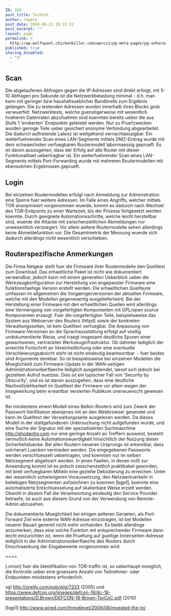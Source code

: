 ```yaml
---
ID: 326
post_title: Technik
author: rogera
post_date: 2010-09-21 18:15:12
post_excerpt: ""
layout: page
permalink: >
  http://wp.wolfspool.chickenkiller.com/wprcs1/pg-meta-pages/pg-sohorouter/technik/
published: true
sharing_disabled:
  - "1"
---
```

<h2>Scan</h2>
Die abgelaufenen Abfragen gegen die IP-Adressen sind direkt erfolgt, mit 5-10 Abfragen pro Sekunde ist die Netzwerkbelastung minimal - d.h. man kann mit geringer bzw haushaltsueblicher Bandbreite zum Ergebnis gelangen. Die zu testenden Adressen wurden innerhalb ihres Blocks grob verwuerfelt. Netzwerktests, welche guenstigerweise mit wesentlich hoeheren Datenraten abzufuehren sind koennten bereits ueber die aus Stufe 1 'eroberten' Endpunkte geleistet werden. Nur zu Pruefzwecken wurden geringe Teile ueber gesichert anonyme Verbindung abgearbeitet. Die dadurch auftretende Latenz ist weitgehend vernachlaessigbar. Ein weiterfuehrender Scan eines LAN-Segments mittels DMZ-Eintrag wurde mit dem schwaechsten verfuegbaren Routermodell labormaessig geprueft. Es ist davon auszugehen, dass der Erfolg auf alle Router mit dieser Funktionalitaet uebertragbar ist. Ein weiterfuehrender Scan eines LAN-Segments mittels Port-Forwarding wurde mit mehreren Routermodellen mit ebensolchen Ergebnissen geprueft.
<h2><strong>Login</strong></h2>
Bei einzelnen Routermodellen erfolgt nach Anmeldung zur Administration eine Sperre fuer weitere Adressen. Im Falle eines Angriffs, welcher mittels TOR anonymisiert vorgenommen wuerde, kommt es dadurch nach Wechsel des TOR-Exitpoints zu einer Wartezeit, bis der Prozess fortgesetzt werden koennte. Durch geeignete Automationsschritte, welche leicht herstellbar sind, wuerde die Attacke mit zwischenzeitlichen Abmeldungen nur unwesentlich verzoegert. Vor allem aeltere Routermodelle sehen allerdings keine Abmeldefunktion vor. Die Gesamtmetrik der Messung wuerde sich dadurch allerdings nicht wesentlich verschieben.
<h2>Routerspezifische Anmerkungen</h2>
Die Firma Netgear stellt fuer die Firmware ihrer Routermodelle den Quelltext zum Download. Das erhaeltliche Paket ist nicht wie dokumentiert verwendbar, jedoch kann mit einem generellen Ueberblick ueber die Werkzeugkonfiguration zur Herstellung von angepasster Firmware eine funktionsfaehige Version erstellt werden. Die erhaeltlichen Quelltexte umfassen im allgemeinen die Vorgaengerversionen der aktuellen Firmware, welche mit den Modellen gegenwaertig ausgeliefertwird. Bei der Herstellung einer Firmware mit den erhaeltlichen Quellen wird allerdings eine Vermengung von vorgefertigten Komponenten mit GPL/open source Komponenten erzeugt. Fuer die vorgefertigten Teile, beispielsweise das System aus Webserver des Routers (httpd) sowie der konkreten Verwaltungsseiten, ist kein Quelltext verfuegbar. Die Anpassung von Firmware-Versionen an die Sprachausstattung erfolgt auf voellig undokumentierte Weise, und traegt insgesamt deutliche Spuren einer gewachsenen, vertrackten Werkzeuginfrastruktur. Ob dahinter lediglich der erreichte Fortschritt an Vereinheitlichung oder eine eventuelle Verschleierungsabsicht steht ist nicht eindeutig beantwortbar  - fuer beides sind Argumente denkbar. So ist beispielsweise bei einzelnen Modellen die Moeglichkeit zum Firmware-Update in der WAN-seitigen Administrationsoberflaeche lediglich ausgeblendet, laesst sich jedoch bei gezieltem Aufruf nuetzen. Dies ist ein typischer Fall von 'Security by Obscurity', und es ist davon auszugehen, dass eine deutliche Nachvollziehbarkeit im Quelltext der Firmware vor allem wegen der Imagewirkung beim erwartbar versierten Publikum unerwuenscht gewesen ist.

Bei mindestens einem Modell eines Belkin-Routers wird zum Zweck der Passwort-Verifikation ebenjenes mit an den Webbrowser gesendet und kann im Quelltext der Verwaltungsseite ausgelesen werden. Da dieses Modell in der stattgefundenen Untersuchung nicht aufgefunden wurde, und eine Suche der Signatur mit der spezialisierten Suchmaschine http://shodanhq.com nur eine geringe Anzahl an Treffern ausweist, besteht vermutlich keine Automationswuerdigkeit hinsichtlich der Nutzung dieser Sicherheitsluecke. Bei allen Routern neueren Ursprungs ist erkennbar, dass solcherart Luecken vermieden werden. Die eingegebenen Passworte werden verschluesselt uebertragen, und koennten nur im selben Netzsegment abgehoert werden. In jenen Faellen, in denen md5 zur Anwendung kommt ist es jedoch zwischenzeitlich praktikabel geworden, mit breit verfuegbaren Mitteln eine gezielte Dekodierung zu erreichen. Unter der wesentlich schwierigeren Voraussetzung, den Netzwerkverkehr in beliebigen Netzsegmenten aufzeichnen zu koennen [bgp1], koennte eine automatisierte Entschluesselung auf skalierbare Weise erzielt werden. Obwohl in diesem Fall die Verantwortung eindeutig den Service Provider betraefe, ist auch aus diesem Grund von der Verwendung von Remote-Admin abzusehen.

Die dokumentierte Moeglichkeit bei einigen aelteren Geraeten, als Port-Forward Ziel eine externe WAN-Adresse einzutragen, ist bei Modellen neuerer Bauart generell nicht mehr vorhanden. Es bleibt allerdings anzumerken, dass eine solche Funktion mit entsprechender Firmware dann leicht einzurichten ist, wenn die Pruefung auf gueltige Innenseiten-Adresse lediglich in der Administrationsoberflaeche des Routers durch Einschraenkung der Eingabewerte vorgenommen wird.

====

[.onion] fuer die Identifikation von TOR-traffic ist, so ueberhaupt moeglich, die Kontrolle ueber eine groessere Anzahl von Teilnehmer- oder Endpunkten mindestens erforderlich.

vgl <a href="http://oreilly.com/pub/wlg/7333">http://oreilly.com/pub/wlg/7333</a> (2005) und <a href="https://www.defcon.org/images/defcon-18/dc-18-presentations/D.Brown/DEFCON-18-Brown-TorCnC.pdf">https://www.defcon.org/images/defcon-18/dc-18-presentations/D.Brown/DEFCON-18-Brown-TorCnC.pdf</a> (2010)

[bgp1] <a href="http://www.wired.com/threatlevel/2008/08/revealed-the-in/">http://www.wired.com/threatlevel/2008/08/revealed-the-in/</a>